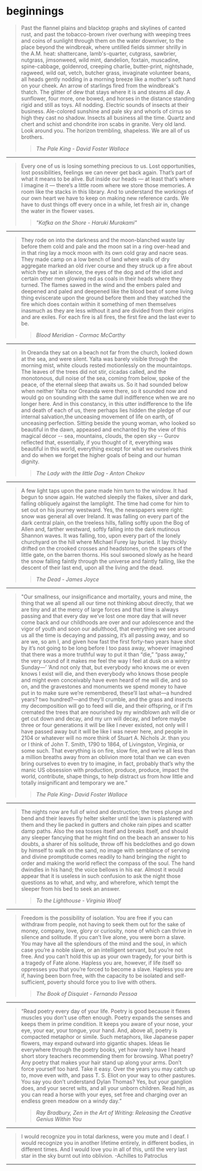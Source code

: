 # beginnings

> Past the flannel plains and blacktop graphs and skylines of canted rust, and past the tobacco-brown river overhung with weeping trees and coins of sunlight through them on the water downriver, to the place beyond the windbreak, where untilled fields simmer shrilly in the A.M. heat: shattercane, lamb's-quarter, cutgrass, sawbrier, nutgrass, jimsonweed, wild mint, dandelion, foxtain, muscadine, spine-cabbage, goldenrod, creeping charlie, butter-print, nightshade, ragweed, wild oat, vetch, butcher grass, invaginate volunteer beans, all heads gently nodding in a morning breeze like a mother's soft hand on your cheek. An arrow of starlings fired from the windbreak's thatch. The glitter of dew that stays where it is and steams all day. A sunflower, four more, one bowed, and horses in the distance standing rigid and still as toys. All nodding. Electric sounds of insects at their business. Ale-colored sunshine and pale sky and whorls of cirrus so high they cast no shadow. Insects all business all the time. Quartz and chert and schist and chondrite iron scabs in granite. Very old land. Look around you. The horizon trembling, shapeless. We are all of us brothers.
>> *The Pale King - David Foster Wallace* 

----

> Every one of us is losing something precious to us. Lost opportunities, lost possibilities, feelings we can never get back again. That’s part of what it means to be alive. But inside our heads — at least that’s where I imagine it — there’s a little room where we store those memories. A room like the stacks in this library. And to understand the workings of our own heart we have to keep on making new reference cards. We have to dust things off every once in a while, let fresh air in, change the water in the flower vases. 
>> *"Kafka on the Shore - Haruki Murakami"*

----

> They rode on into the darkness and the moon-blanched waste lay before them cold and pale and the moon sat in a ring over-head and in that ring lay a mock moon with its own cold gray and nacre seas. They made camp on a low bench of land where walls of dry aggregate marked an old river course and they struck up a fire about which they sat in silence, the eyes of the dog and of the idiot and certain other men glowing red as coals in their heads where they turned. The flames sawed in the wind and the embers paled and deepened and paled and deepened like the blood beat of some living thing eviscerate upon the ground before them and they watched the fire which does contain within it something of men themselves inasmuch as they are less without it and are divided from their origins and are exiles. For each fire is all fires, the first fire and the last ever to be.
>> *Blood Meridian - Cormac McCarthy*

----

> In Oreanda they sat on a beach not far from the church, looked down at the sea, and were silent. Yalta was barely visible through the morning mist, white clouds rested motionlessly on the mountaintops. The leaves of the trees did not stir, cicadas called, and the monotonous, dull noise of the sea, coming from below, spoke of the peace, of the eternal sleep that awaits us. So it had sounded below when neither Yalta nor Oreanda were there, so it sounded now and would go on sounding with the same dull indifference when we are no longer here. And in this constancy, in this utter indifference to the life and death of each of us, there perhaps lies hidden the pledge of our internal salvation,the unceasing movement of life on earth, of unceasing perfection. Sitting beside the young woman, who looked so beautiful in the dawn, appeased and enchanted by the view of this magical décor -- sea, mountains, clouds, the open sky -- Gurov reflected that, essentially, if you thought of it, everything was beautiful in this world, everything except for what we ourselves think and do when we forget the higher goals of being and our human dignity.
>> *The Lady with the little Dog - Anton Chekov*
----

> A few light taps upon the pane made him turn to the window. It had begun to snow again. He watched sleepily the flakes, silver and dark, falling obliquely against the lamplight. The time had come for him to set out on his journey westward. Yes, the newspapers were right: snow was general all over Ireland. It was falling on every part of the dark central plain, on the treeless hills, falling softly upon the Bog of Allen and, farther westward, softly falling into the dark mutinous Shannon waves. It was falling, too, upon every part of the lonely churchyard on the hill where Michael Furey lay buried. It lay thickly drifted on the crooked crosses and headstones, on the spears of the little gate, on the barren thorns. His soul swooned slowly as he heard the snow falling faintly through the universe and faintly falling, like the descent of their last end, upon all the living and the dead.
>> *The Dead - James Joyce*
----
> "Our smallness, our insignificance and mortality, yours and mine, the thing that we all spend all our time not thinking about directly, that we are tiny and at the mercy of large forces and that time is always passing and that every day we’ve lost one more day that will never come back and our childhoods are over and our adolescence and the vigor of youth and soon our adulthood, that everything we see around us all the time is decaying and passing, it’s all passing away, and so are we, so am I, and given how fast the first forty-two years have shot by it’s not going to be long before I too pass away, whoever imagined that there was a more truthful way to put it than “die,” “pass away,” the very sound of it makes me feel the way I feel at dusk on a wintry Sunday—’ ‘And not only that, but everybody who knows me or even knows I exist will die, and then everybody who knows those people and might even conceivably have even heard of me will die, and so on, and the gravestones and monuments we spend money to have put in to make sure we’re remembered, these’ll last what—a hundred years? two hundred?—and they’ll crumble, and the grass and insects my decomposition will go to feed will die, and their offspring, or if I’m cremated the trees that are nourished by my windblown ash will die or get cut down and decay, and my urn will decay, and before maybe three or four generations it will be like I never existed, not only will I have passed away but it will be like I was never here, and people in 2104 or whatever will no more think of Stuart A. Nichols Jr. than you or I think of John T. Smith, 1790 to 1864, of Livingston, Virginia, or some such. That everything is on fire, slow fire, and we’re all less than a million breaths away from an oblivion more total than we can even bring ourselves to even try to imagine, in fact, probably that’s why the manic US obsession with production, produce, produce, impact the world, contribute, shape things, to help distract us from how little and totally insignificant and temporary we are.”
>> *The Pale King- David Foster Wallace*
----

> The nights now are full of wind and destruction; the trees plunge and bend and their leaves fly helter skelter until the lawn is plastered with them and they lie packed in gutters and choke rain pipes and scatter damp paths. Also the sea tosses itself and breaks itself, and should any sleeper fancying that he might find on the beach an answer to his doubts, a sharer of his solitude, throw off his bedclothes and go down by himself to walk on the sand, no image with semblance of serving and divine promptitude comes readily to hand bringing the night to order and making the world reflect the compass of the soul. The hand dwindles in his hand; the voice bellows in his ear. Almost it would appear that it is useless in such confusion to ask the night those questions as to what, and why, and wherefore, which tempt the sleeper from his bed to seek an answer.
>> *To the Lighthouse - Virginia Woolf*
----

> Freedom is the possibility of isolation. You are free if you can withdraw from people, not having to seek them out for the sake of money, company, love, glory or curiosity, none of which can thrive in silence and solitude. If you can’t live alone, you were born a slave. You may have all the splendours of the mind and the soul, in which case you’re a noble slave, or an intelligent servant, but you’re not free. And you can’t hold this up as your own tragedy, for your birth is a tragedy of Fate alone. Hapless you are, however, if life itself so oppresses you that you’re forced to become a slave. Hapless you are if, having been born free, with the capacity to be isolated and self-sufficient, poverty should force you to live with others.
>> *The Book of Disquiet - Fernando Pessoa*
----

> “Read poetry every day of your life. Poetry is good because it flexes muscles you don’t use often enough. Poetry expands the senses and keeps them in prime condition. It keeps you aware of your nose, your eye, your ear, your tongue, your hand. And, above all, poetry is compacted metaphor or simile. Such metaphors, like Japanese paper flowers, may expand outward into gigantic shapes. Ideas lie everywhere through the poetry books, yet how rarely have I heard short story teachers recommending them for browsing.
> What poetry? Any poetry that makes your hair stand up along your arms. Don’t force yourself too hard. Take it easy. Over the years you may catch up to, move even with, and pass T. S. Eliot on your way to other pastures. You say you don’t understand Dylan Thomas? Yes, but your ganglion does, and your secret wits, and all your unborn children. Read him, as you can read a horse with your eyes, set free and charging over an endless green meadow on a windy day.”
>> *Ray Bradbury, Zen in the Art of Writing: Releasing the Creative Genius Within You*
----

> I would recognize you in total darkness, were you mute and I deaf. I would recognize you in another lifetime entirely, in different bodies, in different times. And I would love you in all of this, until the very last star in the sky burnt out into oblivion. -Achilles to Patroclus
----
